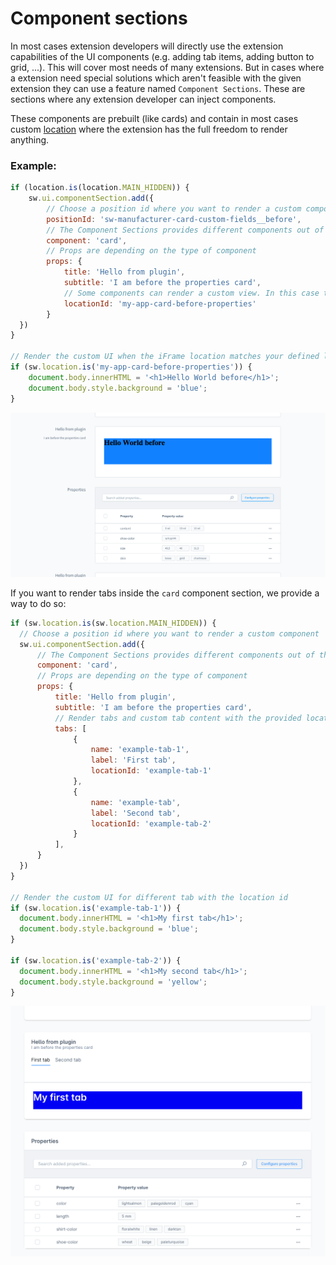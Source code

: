 # Component sections

In most cases extension developers will directly use the extension capabilities of the UI components (e.g. adding tab items, adding button to grid, ...). This will cover most needs of many extensions. But in cases where a extension need special solutions which aren't feasible with the given extension they can use a feature named `Component Sections`. These are sections where any extension developer can inject components.

These components are prebuilt (like cards) and contain in most cases custom [location](./locations.md) where the extension has the full freedom to render anything.

### Example:

```js
if (location.is(location.MAIN_HIDDEN)) {
    sw.ui.componentSection.add({
        // Choose a position id where you want to render a custom component
        positionId: 'sw-manufacturer-card-custom-fields__before',
        // The Component Sections provides different components out of the box
        component: 'card', 
        // Props are depending on the type of component
        props: {
            title: 'Hello from plugin',
            subtitle: 'I am before the properties card',
            // Some components can render a custom view. In this case the extension can render custom content in the card.
            locationId: 'my-app-card-before-properties'
        }
  })
}

// Render the custom UI when the iFrame location matches your defined location
if (sw.location.is('my-app-card-before-properties')) {
    document.body.innerHTML = '<h1>Hello World before</h1>';
    document.body.style.background = 'blue';
}
```

![Component Sections screenshot example](./assets/component-sections-example.png)

If you want to render tabs inside the `card` component section, we provide a way to do so:
```js
if (sw.location.is(sw.location.MAIN_HIDDEN)) {
  // Choose a position id where you want to render a custom component
  sw.ui.componentSection.add({
      // The Component Sections provides different components out of the box
      component: 'card', 
      // Props are depending on the type of component
      props: {
          title: 'Hello from plugin',
          subtitle: 'I am before the properties card',
          // Render tabs and custom tab content with the provided location id
          tabs: [
              {
                  name: 'example-tab-1',
                  label: 'First tab', 
                  locationId: 'example-tab-1'
              },
              {
                  name: 'example-tab',
                  label: 'Second tab',
                  locationId: 'example-tab-2'
              }
          ],
      }
  })
}

// Render the custom UI for different tab with the location id
if (sw.location.is('example-tab-1')) {
  document.body.innerHTML = '<h1>My first tab</h1>';
  document.body.style.background = 'blue';
}

if (sw.location.is('example-tab-2')) {
  document.body.innerHTML = '<h1>My second tab</h1>';
  document.body.style.background = 'yellow';
}
```

![Component Sections screenshot example](./assets/component-sections-with-tabs-example.png)
